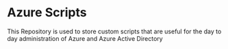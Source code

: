 # Azure Scripts
This Repository is used to store custom scripts that are useful for the day to day administration of Azure and Azure Active Directory
